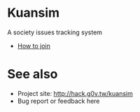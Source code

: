 # Kuansim

A society issues tracking system

- [How to join](https://g0v.hackpad.com/--1OaXIxVVPSd)

# See also

- Project site: http://hack.g0v.tw/kuansim
- Bug report or feedback here
